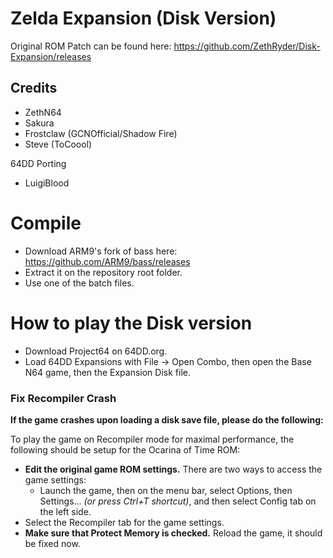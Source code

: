 # Zelda Expansion (Disk Version)

Original ROM Patch can be found here: https://github.com/ZethRyder/Disk-Expansion/releases

## Credits
- ZethN64
- Sakura
- Frostclaw (GCNOfficial/Shadow Fire)
- Steve (ToCoool)

64DD Porting
- LuigiBlood

# Compile
- Download ARM9's fork of bass here: https://github.com/ARM9/bass/releases
- Extract it on the repository root folder.
- Use one of the batch files.

# How to play the Disk version
- Download Project64 on 64DD.org.
- Load 64DD Expansions with File -> Open Combo, then open the Base N64 game, then the Expansion Disk file.

### Fix Recompiler Crash

**If the game crashes upon loading a disk save file, please do the following:**

To play the game on Recompiler mode for maximal performance, the following should be setup for the Ocarina of Time ROM:
 * **Edit the original game ROM settings.** There are two ways to access the game settings:
   * Launch the game, then on the menu bar, select Options, then Settings... _(or press Ctrl+T shortcut)_, and then select Config tab on the left side.
 * Select the Recompiler tab for the game settings.
 * **Make sure that Protect Memory is checked.** Reload the game, it should be fixed now.
